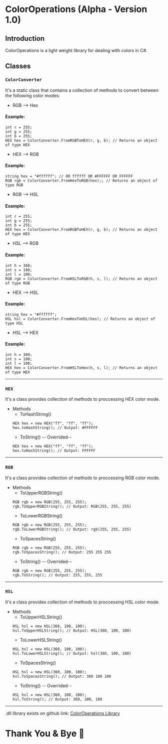 # ColorOperations (Alpha - Version 1.0)
## Introduction
ColorOperations is a light weight library for dealing with colors in C#.
## Classes
### `ColorConverter`
It's a static class that contains a collection of methods to convert between the following color modes:
- RGB --> Hex
#### Example:
```
int r = 255;
int g = 255;
int b = 255;
HEX hex = ColorConverter.FromRGBToHEX(r, g, b); // Returns an object of type HEX
```
- HEX --> RGB
#### Example:
```
string hex = "#ffffff"; // OR ffffff OR #FFFFFF OR FFFFFF
RGB rgb = ColorConverter.FromHexToRGB(hex);; // Returns an object of type RGB
```
- RGB --> HSL
#### Example:
```
int r = 255;
int g = 255;
int b = 255;
HEX hex = ColorConverter.FromRGBToHEX(r, g, b); // Returns an object of type HEX
```
- HSL --> RGB
#### Example:
```
int h = 360;
int s = 100;
int l = 100;
RGB rgb = ColorConverter.FromHSLToRGB(h, s, l); // Returns an object of type RGB
```
- HEX --> HSL
#### Example:
```
string hex = "#ffffff";
HSL hsl = ColorConverter.FromHexToHSL(hex); // Returns an object of type HSL
```
- HSL --> HEX
#### Example:
```
int h = 360;
int s = 100;
int l = 100;
HEX hex = ColorConverter.FromHSLToHex(h, s, l); // Returns an object of type HEX
```
---
### `HEX`
It's a class provides collection of methods to proccessing HEX color mode.
- Methods
  - ToHashString()
  ```
  HEX hex = new HEX("ff", "ff", "ff");
  hex.toHashString(); // Output: #FFFFFF
  ```
  - ToString() -- Overrided--
  ```
  HEX hex = new HEX("ff", "ff", "ff");
  hex.toHashString(); // Output: FFFFFF
  ```
---
### `RGB`
It's a class provides collection of methods to proccessing RGB color mode.
- Methods
  - ToUpperRGBString()
  ```
  RGB rgb = new RGB(255, 255, 255);
  rgb.ToUpperRGBString(); // Output: RGB(255, 255, 255)
  ```
  - ToLowerRGBString()
  ```
  RGB rgb = new RGB(255, 255, 255);
  rgb.ToLowerRGBString(); // Output: rgb(255, 255, 255)
  ```
  - ToSpacesString()
  ```
  RGB rgb = new RGB(255, 255, 255);
  rgb.ToSpacesString(); // Output: 255 255 255
  ```
  - ToString() -- Overrided--
  ```
  RGB rgb = new RGB(255, 255, 255);
  rgb.ToString(); // Output: 255, 255, 255
  ```
---
### `HSL`
It's a class provides collection of methods to proccessing HSL color mode.
- Methods
  - ToUpperHSLString()
  ```
  HSL hsl = new HSL(360, 100, 100);
  hsl.ToUpperHSLString(); // Output: HSL(360, 100, 100)
  ```
  - ToLowerHSLString()
  ```
  HSL hsl = new HSL(360, 100, 100);
  hsl.ToLowerHSLString(); // Output: hsl(360, 100, 100)
  ```
  - ToSpacesString()
  ```
  HSL hsl = new HSL(360, 100, 100);
  hsl.ToSpacesString(); // Output: 360 100 100
  ```
  - ToString() -- Overrided--
  ```
  HSL hsl = new HSL(360, 100, 100);
  hsl.ToString(); // Output: 360, 100, 100
  ```
---
.dll library exists on github link: [ColorOperations Library](https://github.com/Mohamad-Hag/Color-Operations-C-Library)
# Thank You & Bye 👋
